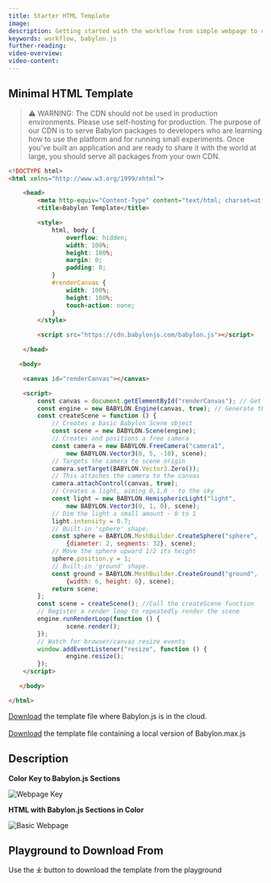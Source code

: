 ```yaml
---
title: Starter HTML Template 
image: 
description: Getting started with the workflow from simple webpage to complete app with IDE and developmental frameworks.
keywords: workflow, babylon.js
further-reading:
video-overview:
video-content:
---
```



## Minimal HTML Template

> ⚠️ WARNING: The CDN should not be used in production environments. Please use self-hosting for production. The purpose of our CDN is to serve Babylon packages to developers who are learning how to use the platform and for running small experiments. Once you've built an application and are ready to share it with the world at large, you should serve all packages from your own CDN.

```html
<!DOCTYPE html>
<html xmlns="http://www.w3.org/1999/xhtml">

    <head>
        <meta http-equiv="Content-Type" content="text/html; charset=utf-8"/>
        <title>Babylon Template</title>

        <style>
            html, body {
                overflow: hidden;
                width: 100%;
                height: 100%;
                margin: 0;
                padding: 0;
            }
            #renderCanvas {
                width: 100%;
                height: 100%;
                touch-action: none;
            }
        </style>

        <script src="https://cdn.babylonjs.com/babylon.js"></script>

    </head>

   <body>

	<canvas id="renderCanvas"></canvas>

	<script>
        const canvas = document.getElementById("renderCanvas"); // Get the canvas element
        const engine = new BABYLON.Engine(canvas, true); // Generate the BABYLON 3D engine
        const createScene = function () {
            // Creates a basic Babylon Scene object
            const scene = new BABYLON.Scene(engine);
            // Creates and positions a free camera
            const camera = new BABYLON.FreeCamera("camera1", 
                new BABYLON.Vector3(0, 5, -10), scene);
            // Targets the camera to scene origin
            camera.setTarget(BABYLON.Vector3.Zero());
            // This attaches the camera to the canvas
            camera.attachControl(canvas, true);
            // Creates a light, aiming 0,1,0 - to the sky
            const light = new BABYLON.HemisphericLight("light", 
                new BABYLON.Vector3(0, 1, 0), scene);
            // Dim the light a small amount - 0 to 1
            light.intensity = 0.7;
            // Built-in 'sphere' shape.
            const sphere = BABYLON.MeshBuilder.CreateSphere("sphere", 
                {diameter: 2, segments: 32}, scene);
            // Move the sphere upward 1/2 its height
            sphere.position.y = 1;
            // Built-in 'ground' shape.
            const ground = BABYLON.MeshBuilder.CreateGround("ground", 
                {width: 6, height: 6}, scene);
            return scene;
        };
        const scene = createScene(); //Call the createScene function
        // Register a render loop to repeatedly render the scene
        engine.runRenderLoop(function () {
                scene.render();
        });
        // Watch for browser/canvas resize events
        window.addEventListener("resize", function () {
                engine.resize();
        });
	</script>

   </body>

</html>
```

<a href="https://raw.githubusercontent.com/BabylonJSGuide/Tiled/master/basic1/index.zip" download="index.zip">Download</a> the template file where Babylon.js is in the cloud.   
<br />
<a href="https://raw.githubusercontent.com/BabylonJSGuide/Tiled/master/basic2.zip" download="basic template">Download</a> the template file containing a local version of Babylon.max.js

## Description

**Color Key to Babylon.js Sections**

![Webpage Key](/img/quickstart/htmlkey.png)

**HTML with Babylon.js Sections in Color**

![Basic Webpage](/img/quickstart/htmlbjs.png)

## Playground to Download From
Use the &#x2913; button to download the template from the playground

<Playground id="#WJXQP0" title="Basic Playground" description="CreateScene Playground Template." />  